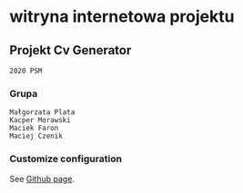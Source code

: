 #  witryna internetowa projektu

## Projekt Cv Generator
```
2020 PSM
```

### Grupa
```
Małgorzata Plata
Kacper Morawski
Maciek Faron
Maciej Czenik
```


### Customize configuration
See [Github page](https://kacpermo.github.io/PSM-Project/).
